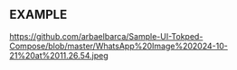 ## EXAMPLE

https://github.com/arbaelbarca/Sample-UI-Tokped-Compose/blob/master/WhatsApp%20Image%202024-10-21%20at%2011.26.54.jpeg
